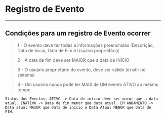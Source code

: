 # Registro de Evento
---
## Condições para um registro de Evento ocorrer

>1 - O evento deve ter todas a informações preenchidas (Descrição, Data de Início, Data de Fim e Usuário proprietário)

>2 - A data de fim deve ser MAIOR que a data de INÍCIO

>3 - O usuário proprietário do evento, deve ser válido (existir no sistema)

>4 - Um usuário nunca pode ter MAIS de UM evento ATIVO ao mesmo tempo.


```Status dos Eventos: ATIVO -> Data de início deve ser maior que a data atual. INATIVO -> Data de fim menor que data atual. EM ANDAMENTO -> Data atual MAIOR que Data de início e Data Atual MENOR que Data de FIM. ```

